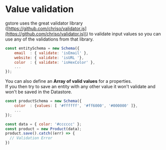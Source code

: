 # Value validation

gstore uses the great validator library \([https://github.com/chriso/validator.js](https://github.com/chriso/validator.js)\) to validate input values so you can use any of the validations from that library.

```js
const entitySchema = new Schema({
    email  : { validate: 'isEmail' },
    website: { validate: 'isURL '},
    color  : { validate: 'isHexColor' },
    ...
});
```

You can also define an **Array of valid values** for a properties.  
If you then try to save an entity with any other value it won't validate and won't be saved in the Datastore.

```js
const productSchema = new Schema({
    color  : {values: [ '#ffffff', '#ff6000', '#000000' ]},
    ...
});

const data = { color: '#cccccc' };
const product = new Product(data);
product.save().catch((err) => {
  // Validation Error
})
```




